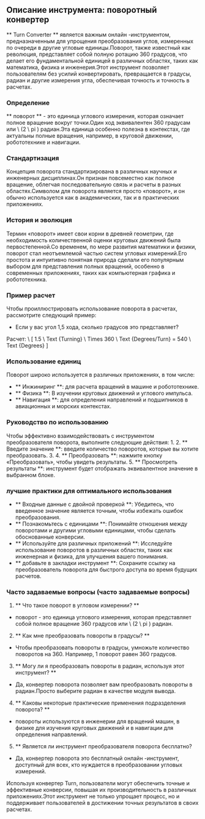 ## Описание инструмента: поворотный конвертер

** Turn Converter ** является важным онлайн -инструментом, предназначенным для упрощения преобразования углов, измеренных по очереди в другие угловые единицы.Поворот, также известный как революция, представляет собой полную ротацию 360 градусов, что делает его фундаментальной единицей в различных областях, таких как математика, физика и инженерия.Этот инструмент позволяет пользователям без усилий конвертировать, превращается в градусы, радиан и другие измерения угла, обеспечивая точность и точность в расчетах.

### Определение

** поворот ** - это единица углового измерения, которая означает полное вращение вокруг точки.Один ход эквивалентен 360 градусам или \ (2 \ pi \) радиан.Эта единица особенно полезна в контекстах, где актуальны полные вращения, например, в круговой движении, робототехнике и навигации.

### Стандартизация

Концепция поворота стандартизирована в различных научных и инженерных дисциплинах.Он признан повсеместно как полное вращение, облегчая последовательную связь и расчеты в разных областях.Символом для поворота является просто «поворот», и он обычно используется как в академических, так и в практических приложениях.

### История и эволюция

Термин «поворот» имеет свои корни в древней геометрии, где необходимость количественной оценки круговых движений была первостепенной.Со временем, по мере развития математики и физики, поворот стал неотъемлемой частью систем угловых измерений.Его простота и интуитивно понятная природа сделали его популярным выбором для представления полных вращений, особенно в современных приложениях, таких как компьютерная графика и робототехника.

### Пример расчет

Чтобы проиллюстрировать использование поворота в расчетах, рассмотрите следующий пример:
- Если у вас угол 1,5 хода, сколько градусов это представляет?

Расчет:
\ [
1.5 \ Text {Turning} \ Times 360 \ Text {Degrees/Turn} = 540 \ Text {Degrees}
\]

### Использование единиц

Поворот широко используется в различных приложениях, в том числе:
- ** Инжиниринг **: для расчета вращений в машине и робототехнике.
- ** Физика **: В изучении круговых движений и углового импульса.
- ** Навигация **: для определения направлений и подшипников в авиационных и морских контекстах.

### Руководство по использованию

Чтобы эффективно взаимодействовать с инструментом преобразователя поворота, выполните следующие действия:
1.
2. ** Введите значение **: введите количество поворотов, которые вы хотите преобразовать.
3.
4. ** Преобразовать **: нажмите кнопку «Преобразовать», чтобы увидеть результаты.
5. ** Просмотреть результаты **: инструмент будет отображать эквивалентное значение в выбранном блоке.

### лучшие практики для оптимального использования

- ** Входные данные с двойной проверкой **: Убедитесь, что введенное значение является точным, чтобы избежать ошибок преобразования.
- ** Познакомьтесь с единицами **: Понимайте отношения между поворотами и другими угловыми единицами, чтобы сделать обоснованные конверсии.
- ** Используйте для различных приложений **: Исследуйте использование поворотов в различных областях, таких как инженерная и физика, для улучшения вашего понимания.
- ** добавьте в закладки инструмент **: Сохраните ссылку на преобразователь поворота для быстрого доступа во время будущих расчетов.

### Часто задаваемые вопросы (часто задаваемые вопросы)

1. ** Что такое поворот в угловом измерении? **
- поворот - это единица углового измерения, которая представляет собой полное вращение 360 градусов или \ (2 \ pi \) радиан.

2. ** Как мне преобразовать повороты в градусы? **
- Чтобы преобразовать повороты в градусы, умножьте количество поворотов на 360. Например, 1 поворот равен 360 градусов.

3. ** Могу ли я преобразовать повороты в радиан, используя этот инструмент? **
- Да, конвертер поворота позволяет вам преобразовать повороты в радиан.Просто выберите радиан в качестве модуля вывода.

4. ** Каковы некоторые практические применения подразделения поворота? **
- повороты используются в инженерии для вращений машин, в физике для изучения круговых движений и в навигации для определения направлений.

5. ** Является ли инструмент преобразователя поворота бесплатно?
- Да, конвертер поворота это бесплатный онлайн -инструмент, доступный для всех, кто нуждается в преобразовании угловых измерений.

Используя конвертер Turn, пользователи могут обеспечить точные и эффективные конверсии, повышая их производительность в различных приложениях.Этот инструмент не только упрощает процесс, но и поддерживает пользователей в достижении точных результатов в своих расчетах.